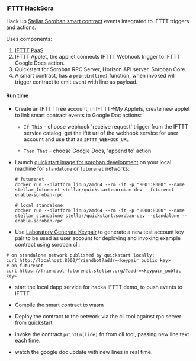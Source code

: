 ### IFTTT HackSora

Hack up [Stellar Soroban smart contract](https://soroban.stellar.org/docs) events integrated to IFTTT triggers and actions. 

Uses components:

1. [IFTTT PaaS](https://ifttt.com).
2. IFTTT Applet, the appliet connects IFTTT Webhook trigger to IFTTT Google Docs action.
3. Quickstart for Soroban RPC Server, Horizon API server, Soroban Core.
4. A smart contract, has a `printLn(line)` function, when invoked will trigger contract to emit event with line as payload.

#### Run time

* Create an IFTTT free account, in IFTTT->My Applets, create new applet to link smart contract events to Google Doc actions:

  * `If This` - choose webhook 'receive request' trigger from the IFTTT service catalog, get the ifttt url of the webhook service for user account and use that as `IFTTT_WEBHOOK_URL`
      
  * `Then That` - choose Google Docs, 'append to' action

* Launch [quickstart image for soroban development](https://github.com/stellar/quickstart#soroban-development) on your local machine for `standalone` or `futurenet` networks:
   ```
   # futurenet 
   docker run --platform linux/amd64 --rm -it -p "8001:8000" --name stellar_futurenet stellar/quickstart:soroban-dev --futurenet --enable-soroban-rpc 

   # local standalone 
   docker run --platform linux/amd64 --rm -it -p "8000:8000" --name stellar_standalone stellar/quickstart:soroban-dev --standalone --enable-soroban-rpc 
   ```

* Use [Laboratory Generate Keypair](https://laboratory.stellar.org/#account-creator?) to generate a new test account key pair to be used as user account for deploying and invoking example contract using soroban cli:  
```
# on standalone network published by quickstart locally:
curl http://localhost:8000/friendbot?addr=<keypair_public key>
# on futurenet
curl https://friendbot-futurenet.stellar.org/?addr=<keypair_public key>
```

* start the local dapp service for hacka IFTTT demo, to push events to IFTTT.

* Compile the smart contract to wasm 
    
* Deploy the contract to the network via the cli tool against rpc server from quickstart 

* invoke the contract `printLn(line)` fn from cli tool, passing new line text each time.

* watch the google doc update with new lines in real time.


  
      
    
    
  






